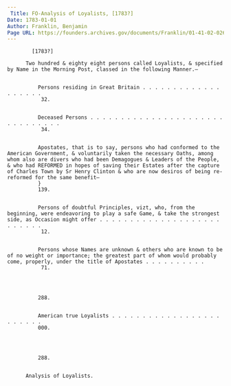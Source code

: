```yaml
---
 Title: FO-Analysis of Loyalists, [1783?]
Date: 1783-01-01
Author: Franklin, Benjamin
Page URL: https://founders.archives.gov/documents/Franklin/01-41-02-0264
---
```


          
            [1783?]
          
          Two hundred & eighty eight persons called Loyalists, & specified by Name in the Morning Post, classed in the following Manner.—
          
            
              Persons residing in Great Britain . . . . . . . . . . . . . . . . . . .
               32.
            
            
              Deceased Persons . . . . . . . . . . . . . . . . . . . . . . . . . . . . . . .
               34.
            
            
              Apostates, that is to say, persons who had conformed to the American Government, & voluntarily taken the necessary Oaths, among whom also are divers who had been Demagogues & Leaders of the People, & who had REFORMED in hopes of saving their Estates after the capture of Charles Town by Sr Henry Clinton & who are now desiros of being re-reformed for the same benefit—
              }
              139.
            
            
              Persons of doubtful Principles, vizt, who, from the beginning, were endeavoring to play a safe Game, & take the strongest side, as Occasion might offer . . . . . . . . . . . . . . . . . . . . . . . . . .
               12.
            
            
              Persons whose Names are unknown & others who are known to be of no weight or importance; the greatest part of whom would probably come, properly, under the title of Apostates . . . . . . . . . .
               71.
            
            
              
              
              288.
            
            
              American true Loyalists . . . . . . . . . . . . . . . . . . . . . . . .
              000.
            
            
              
              
              288.
            
          
          Analysis of Loyalists.
        
